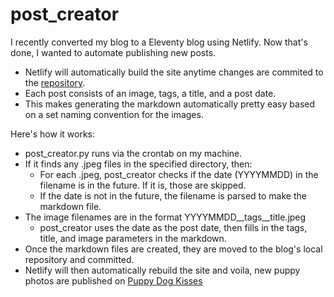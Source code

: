 # post_creator
I recently converted my blog to a Eleventy blog using Netlify. Now that's done, I wanted to automate publishing new posts.

- Netlify will automatically build the site anytime changes are commited to the [repository](https://github.com/cometgrrl/puppydogkisses).
- Each post consists of an image, tags, a title, and a post date. 
- This makes generating the markdown automatically pretty easy based on a set naming convention for the images.

Here's how it works:
- post_creator.py runs via the crontab on my machine.
- If it finds any .jpeg files in the specified directory, then:
    - For each .jpeg, post_creator checks if the date (YYYYMMDD) in the filename is in the future. If it is, those are skipped.
    - If the date is not in the future, the filename is parsed to make the markdown file.
-  The image filenames are in the format YYYYMMDD__tags__title.jpeg
    - post_creator uses the date as the post date, then fills in the tags, title, and image parameters in the markdown.
- Once the markdown files are created, they are moved to the blog's local repository and committed. 
- Netlify will then automatically rebuild the site and voila, new puppy photos are published on [Puppy Dog Kisses](https://puppydogkisses.com)